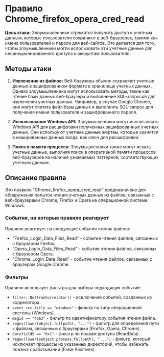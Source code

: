 # Правило Chrome_firefox_opera_cred_read

**Цель атаки:** Злоумышленники стремятся получить доступ к учетным данным, которые пользователи сохраняют в веб-браузерах, такими как имена пользователей и пароли для веб-сайтов. Это делается для того, чтобы злоумышленники могли использовать эти учетные данные для несанкционированного доступа к аккаунтам пользователя.

## Методы атаки

1. **Извлечение из файлов:** Веб-браузеры обычно сохраняют учетные данные в зашифрованном формате в хранилище учетных данных. Однако злоумышленники могут использовать методы, такие как чтение базы данных веб-браузера и выполнение SQL-запросов для извлечения учетных данных. Например, в случае Google Chrome, они могут считать файл базы данных и выполнить SQL-запрос для получения имени пользователя и зашифрованного пароля.

2. **Использование Windows API:** Злоумышленники могут использовать Windows API для расшифровки полученных зашифрованных учетных данных. Они используют учетные данные жертвы, которые хранятся в кешированных данных входа, как ключ для расшифровки.

3. **Поиск в памяти процесса:** Злоумышленники также могут искать учетные данные, выполняя поиск в оперативной памяти процессов веб-браузеров на наличие узнаваемых паттернов, соответствующих учетным данным.

## Описание правила

Это правило "Chrome_firefox_opera_cred_read" предназначено для обнаружения попыток чтения учетных данных из файлов, связанных с веб-браузерами Chrome, Firefox и Opera на операционной системе Windows.

### События, на которые правило реагирует

Правило реагирует на следующие события чтения файлов:
- "Firefox_Login_Data_Files_Read" - событие чтения файлов, связанных с браузером Firefox.
- "Opera_Login_Data_Files_Read" - событие чтения файлов, связанных с браузером Opera.
- "Chrome_Login_Data_Read" - событие чтения файлов, связанных с браузером Google Chrome.

### Фильтры

Правило использует фильтры для выбора подходящих событий:
- `filter::NotFromCorrelator()` - исключение событий, созданных из коррелятора.
- `event_src.title == "windows"` - фильтр по типу операционной системы (Windows).
- `msgid == "4663"` - фильтр по идентификатору события чтения файла.
- `regex(lower(object.fullpath), "...")` - фильтр для определения пути к файлам, связанным с браузерами (Firefox, Opera, Chrome).
- `datafield5 == "0x1"` - фильтр по правам доступа (ReadData).
- `regex(lower(subject.process.fullpath), "...")` - фильтр, который исключает процессы из указанных директорий, чтобы избежать ложных срабатываний (False Positives).
